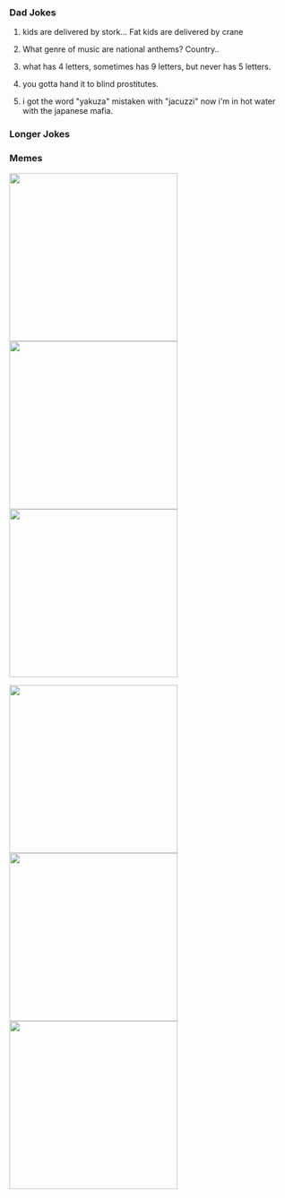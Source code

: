 
### Dad Jokes

1. kids are delivered by stork... Fat kids are delivered by crane

2. What genre of music are national anthems? Country..

3. what has 4 letters, sometimes has 9 letters, but never has 5 letters.

4. you gotta hand it to blind prostitutes.

5. i got the word "yakuza" mistaken with "jacuzzi" now i'm in hot water with the japanese mafia.

### Longer Jokes


### Memes
<p float="left">
<img src="https://i.redd.it/ldy66vo1y3m51.jpg" width="300">
<img src="https://i.redd.it/b538xk4kr2m51.jpg" width="300">
<img src="https://i.redd.it/80yx74nyo2m51.png" width="300">
</p>

<p float="left">
<img src="https://i.redd.it/cxc9xjgk14m51.jpg" width="300">
<img src="https://i.redd.it/7dmz0q02h4m51.jpg" width="300">
<img src="https://i.redd.it/dgv24b0o94m51.jpg" width="300">
</p>




